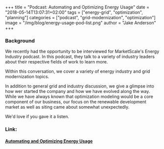 +++
title = "Podcast: Automating and Optimizing Energy Usage"
date = "2018-05-14T13:07:31+02:00"
tags = ["energy-grid", "optimization", "planning"]
categories = ["podcast", "grid-modernization", "optimization"]
image = "/img/blog/energy-usage-pod-list.png"
author = "Jake Anderson"
+++

### Background

We recently had the opportunity to be interviewed for MarketScale's Energy Industry podcast. In this podcast, they talk to a variety of industry leaders about their respective fields of work to learn more.

Within this conversation, we cover a variety of energy industry and grid modernization topics. 

In addition to general grid and industry discussion, we give a glimpse into how wer started the company and how we have evolved along the way. While we have always known that optimization modeling would be a core component of our business, our focus on the renewable development market as well as siting came about somewhat unexpectedly.  


We'd love if you gave it a listen.


### Link:

#### [Automating and Optimizing Energy Usage](https://marketscale.com/industries/energy/listen-automating-optimizing-energy-usage-jake-eric-anderson-anderson-optimization/)

